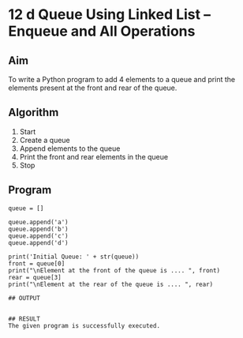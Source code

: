# 12 d Queue Using Linked List – Enqueue and All Operations

## Aim

To write a Python program to add 4 elements to a queue and print the elements present at the front and rear of the queue.

## Algorithm

1. Start  
2. Create a queue  
3. Append elements to the queue  
4. Print the front and rear elements in the queue  
5. Stop

## Program

```
queue = []

queue.append('a')
queue.append('b')
queue.append('c')
queue.append('d')

print('Initial Queue: ' + str(queue))
front = queue[0]
print("\nElement at the front of the queue is .... ", front)
rear = queue[3]
print("\nElement at the rear of the queue is .... ", rear)

## OUTPUT


## RESULT
The given program is successfully executed.
